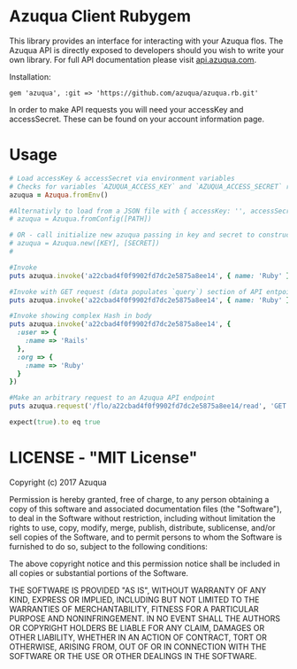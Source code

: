 # Azuqua Client Rubygem

This library provides an interface for interacting with your Azuqua flos.
The Azuqua API is directly exposed to developers should you wish to write your own library.
For full API documentation please visit <a href="https://api.azuqua.com">api.azuqua.com</a>.

Installation:
```
gem 'azuqua', :git => 'https://github.com/azuqua/azuqua.rb.git'
```

In order to make API requests you will need your accessKey and accessSecret.
These can be found on your account information page. 

# Usage

```ruby
# Load accessKey & accessSecret via environment variables
# Checks for variables `AZUQUA_ACCESS_KEY` and `AZUQUA_ACCESS_SECRET` respectivly
azuqua = Azuqua.fromEnv()

#Alternativly to load from a JSON file with { accessKey: '', accessSecret: '' }
# azuqua = Azuqua.fromConfig([PATH])

# OR - call initialize new azuqua passing in key and secret to constructor
# azuqua = Azuqua.new([KEY], [SECRET])
#

#Invoke 
puts azuqua.invoke('a22cbad4f0f9902fd7dc2e5875a8ee14', { name: 'Ruby' })

#Invoke with GET request (data populates `query`) section of API entpoint Flo
puts azuqua.invoke('a22cbad4f0f9902fd7dc2e5875a8ee14', { name: 'Ruby' }, 'GET')

#Invoke showing complex Hash in body
puts azuqua.invoke('a22cbad4f0f9902fd7dc2e5875a8ee14', {
  :user => {
    :name => 'Rails'
  },
  :org => {
    :name => 'Ruby'
  }
})

#Make an arbitrary request to an Azuqua API endpoint
puts azuqua.request('/flo/a22cbad4f0f9902fd7dc2e5875a8ee14/read', 'GET', { orgId: 18 })

expect(true).to eq true
```

# LICENSE - "MIT License"
Copyright (c) 2017 Azuqua

Permission is hereby granted, free of charge, to any person obtaining a copy
of this software and associated documentation files (the "Software"), to deal
in the Software without restriction, including without limitation the rights
to use, copy, modify, merge, publish, distribute, sublicense, and/or sell
copies of the Software, and to permit persons to whom the Software is
furnished to do so, subject to the following conditions:

The above copyright notice and this permission notice shall be included in
all copies or substantial portions of the Software.

THE SOFTWARE IS PROVIDED "AS IS", WITHOUT WARRANTY OF ANY KIND, EXPRESS OR
IMPLIED, INCLUDING BUT NOT LIMITED TO THE WARRANTIES OF MERCHANTABILITY,
FITNESS FOR A PARTICULAR PURPOSE AND NONINFRINGEMENT. IN NO EVENT SHALL THE
AUTHORS OR COPYRIGHT HOLDERS BE LIABLE FOR ANY CLAIM, DAMAGES OR OTHER
LIABILITY, WHETHER IN AN ACTION OF CONTRACT, TORT OR OTHERWISE, ARISING FROM,
OUT OF OR IN CONNECTION WITH THE SOFTWARE OR THE USE OR OTHER DEALINGS IN
THE SOFTWARE.
